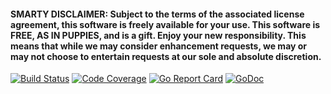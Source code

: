 #### SMARTY DISCLAIMER: Subject to the terms of the associated license agreement, this software is freely available for your use. This software is FREE, AS IN PUPPIES, and is a gift. Enjoy your new responsibility. This means that while we may consider enhancement requests, we may or may not choose to entertain requests at our sole and absolute discretion.

[![Build Status](https://travis-ci.org/smartystreets/messaging-kafka.svg?branch=master)](https://travis-ci.org/smartystreets/messaging-kafka)
[![Code Coverage](https://codecov.io/gh/smartystreets/messaging-kafka/branch/master/graph/badge.svg)](https://codecov.io/gh/smartystreets/messaging-kafka)
[![Go Report Card](https://goreportcard.com/badge/github.com/smartystreets/messaging-kafka)](https://goreportcard.com/report/github.com/smartystreets/messaging-kafka)
[![GoDoc](https://godoc.org/github.com/smartystreets/messaging-kafka?status.svg)](http://godoc.org/github.com/smartystreets/messaging-kafka)

